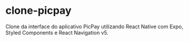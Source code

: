 # clone-picpay
Clone da interface do aplicativo PicPay utilizando React Native com Expo, Styled Components e React Navigation v5.
